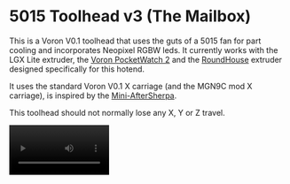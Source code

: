 # 5015 Toolhead v3 (The Mailbox)
This is a Voron V0.1 toolhead that uses the guts of a 5015 fan for part cooling and incorporates Neopixel RGBW leds. It currently works with the LGX Lite extruder, the [Voron PocketWatch 2](https://github.com/VoronDesign/Pocket-Watch) and the [RoundHouse](https://github.com/waytotheweb/voron/tree/main/general/RoundHouse) extruder designed specifically for this hotend.

It uses the standard Voron V0.1 X carriage (and the MGN9C mod X carriage), is inspired by the [Mini-AfterSherpa](https://github.com/KurioHonoo/Mini-AfterSherpa).

This toolhead should not normally lose any X, Y or Z travel.

<video src='https://youtube.com/shorts/w3EvRzdQpQA' width=180/>
<video src='images/5015Toolhead.mp4' width=180/>

![mounted2](images/mounted2.jpg)
![v2](images/v2.png)
![airflow](images/airflow_v3.png)

## Printing:

- Use the Voron defaults and print in ABS or better
- The parts are orientated correctly in the STLs
- The cowl will have different variants for choice of probe, or no probe
- Choose the mount for the specific hotend to be used
- If using the [Voron Pocket-Watch 2](https://github.com/VoronDesign/Pocket-Watch) extruder, print the source STL's from the repository, but use the [Guts_p2_x1.stl ](STLs/Guts_p2_x1.stl) from this project instead. The Pocket-Watch is [inverted for this toolhead](images/PocketWatch2.jpg). (Note: The PTFE tube will likely pop out of the top of extruder when fully unloading filament as there is no room for the tube retainer)

## BOM:

- 4x M3x35mm SHCS/BHCS (2 for the hotend mount, 2 for the X carriage mount)
- 2x M3x20mm  SHCS/BHCS (for the extruder mount)
- 2(4)x Brass heat inserts (2 for cowl hotend mount, 2 optional for ADXL mount)
- 1x 5015 part cooling fan that you are happy to cut to pieces
- 1x 3010 hotend fan (24v recommended)
- 2x Neopixels and wiring (optional)

The cowl variants support a no probe setup, [SlideSwipe magnetic probe](https://github.com/chestwood96/SlideSwipe), [ZeroClick probe](https://github.com/zruncho3d/ZeroClick), [(Un)Klicky Probe](https://github.com/jlas1/Klicky-Probe) and a MiniSlideSwipe using the SlideSwipe mechanism

## Supported Hotends:

- Revo Voron
- Dragon SF/HF
- DragonFly
- Rapido HF

## Fans:

I am using these fans:

- 24v Blower 5015: [Mellow (Pengda)](https://www.aliexpress.com/item/32844339310.html)
- 24v Axial 3010: [Gdstime](https://www.aliexpress.com/item/1005002857100082.html)

## Heatsink Thermistor:

Each cowl includes a hole at the top to insert a thermistor. With this in place, klipper can track the temperature of the heatsink to watch for heat creep from the heatbreak. You can have klipper abort and shutdown before your whole toolhead melts! You only need a simple klipper entry for the appropriate pin on your MCU, e.g.:

```
[temperature_sensor Heatsink]
sensor_type: Generic 3950
sensor_pin: expander:PA5
max_temp: 85
```

Klipper will shutdown if the top of the heatsink hits 85C. You can use thermal paste to help keep a bulb thermistor in contact with the heatsink and lay the wires through the provided groove, then fitted the extruder on top to hold it in place.

## Assembly:

![startparts](images/startparts.jpg)

Place brass inserts into the cowl for mounting the hotend and the adxl mount if using this.

Remove the fan duct supports carefully. Check that none of the removed plastic has fallen into the ducts:

![cowlsupports](images/cowlsupports.jpg)
![supports](images/supports.png)

The 3010 hotend fan is meant to be press fit. If it's too tight, sand or file the opening but don't force it in otherwise it can deform and the blades will hit the casing. If it's too lose or rattles, use M3 screws to secure it through the top two holes into the cowl. Routing of the fans cables are through the channel provided:

![hotendfan](images/hotendfan.png)
![hotendfanfit](images/hotendfanfit.jpg)

You need to remove most of the outer shell of the 5015 fan. Before doing so, please connect the fan to your MCU/toolhead board and ensure that it responds to pmw from klipper.

You need to split the 5015 fan casing in half by poking the tabs on the fan. Once done, take the half with the fan attached and carefully trim off the casing up to the fins. I use side cutters, but a craft knife should work. If more breaks off it shouldn't be a problem. What you want to be left with is a ~35mm circle of casing that matches the diameter of the actual fan. Be very careful not to cut the fan wires, or to manipulate the wires too much as they can easily break from their solder patches (a dab of hot glue helps):

![fancut](images/fancut.jpg)

Using VHB tape, cut to fit the back of the fan. You might want to remove any stickers on the back of the fan casing to ensure a good bond:

![fantape](images/fantape.jpg)

Affix the fan to the fan cap by threading the wires through the hole and centre the fan into the middle of the fan cap. It does not need to be 100% central, but the closer the better it will look:

![fancap](images/fancap.jpg)

Fit the fan cap onto the cowl and ensure that it sits well without rubbing on the cowl:

![fanmount](images/fanmount.jpg)

The fan cover is a light friction fit and is held in place by the extruder mount:

![fanfit](images/fanfit.jpg)

If you are going to use Neopixels, remove the two tabs at the inner base of the cowl to expose the Neopixel holes:

![rgbwtabs](images/rgbwtabs.jpg)

Route the Neopixel cable through the provided groove and align with the hole:

![rgbwcable](images/rgbwcable.jpg)

Place the Neopixel diffuser/holder over the top of the Neopixel with the longer sides facing down and the front:

![rgbwdiffuser](images/rgbwdiffuser.jpg)

Push the diffuser/holder into the whole being careful not to dislodge the Neopixel being careful not to leave the cables pinched:

![rgbwfit](images/rgbwfit.jpg)

Affix your chosen hotend mount to your hotend. This must be done before mounting to the X carriage as the screws to the hotend will no longer be accessible:

![hotendparts](images/hotendparts.jpg)
![hotendmount](images/hotendmount.jpg)

Affix the extruder mount to the bottom of the extruder:

![extrudermount](images/extrudermount.jpg)

Mount the extruder on top of the hotend onto the cowl using 2 M3x20 screws to check the assembly:

![toolheadfit](images/toolheadfit.jpg)

You can now route your cables and secure them to the cable-tie mounts provided. The following is a complete installation with the [RoundHouse](https://github.com/waytotheweb/voron/tree/main/general/RoundHouse) extruder and a custom hotend:

![completefront](images/completefront.jpg)

Neopixel cable routing can be seen on these two images:

![completeback](images/completeback.jpg)
![completeside](images/completeside.jpg)

Offer up the cowl and extruder assembly to the hotend mount and secure using 2 M3x35mm screws. Be careful not to catch any wires between the surfaces and that when the toolhead moves the X and Y axis endstops are triggered. Also check that the X axis can move completely to the left:

![mounted3](images/mounted3.jpg)

Zip-tie the wires at the back of the assembly.

Plugin, test the fans and redo your X offset as it will have changed slightly.

## Neopixels:

Make sure the cables interconnecting the two Neopixels is long enough to loop up both sides of the cowl and above the extruder mount at the rear:
![rgbwwiring](images/rgbwwiring.jpg)

For creating the actual wiring, refer to page 46 of the [StealthBurner manual](https://github.com/VoronDesign/Voron-Stealthburner/blob/main/Manual/Assembly_Manual_SB.pdf)

To configure the Neopixels in Klipper, I'd suggest using the [StealthBurner config file](https://github.com/VoronDesign/Voron-Stealthburner/blob/main/Firmware/stealthburner_leds.cfg) and change the following to assign the two Neopixels a wider range of colour options:

```
variable_logo_idx:              "1,2"
variable_nozzle_idx:            "3" # not used
```

## v1 Changelog:

- 2022-06-03 WIP release
- 2022-06-04 Added support for the Voron PocketWatch 2 extruder
- 2022-06-05 Added cable exit hole in Klicky cowl
- 2022-06-05 Added cable ducts to all cowls
- 2022-06-05 Moved zip-ties from cowls to hotend mounts
- 2022-06-07 Added Neopixel support
- 2022-06-08 Updated all STLs, images and docs
- 2022-06-11 Updated the assembly instructions
- 2022-06-13 Fixed the Revo Voron mount
- 2022-06-13 Added Rapido HF mount with no loss in Z
- 2022-07-03 Added ZeroClick support

## New version 2:

- Moved to Fusion 360
- Increased and improved airflow
- Improved heat warping protection around RGBW ducts
- Improved cable routing
- Improved RapidoHF support
- Improved hotend fan push fit
- Improved RGBW logo lighting
- Improved RGBW installation and wiring instructions
- 2 screw X carriage support (3rd screw was unnecessary)

## v2 Changelog:

- 2022-07-30 Version 2 release
- 2022-07-30 RoundHouse extruder release

## New version 3:

- Improved easy mounting using front screws
- Improved size with an reclaimed 1mm on the Y axis (it all counts!)
- Improved cable routing
- Improved RapidoHF support
- Improved fan cover
- Improved airflow using CFD for the part cooling ducts
- Improved RGBW install and routing
- New MiniSlideSwipe probe (for use with SlideSwipe)
- Improved ZeroClick support
- Improved heatbreak temperature sensor routing
- Improved built-in supports

## v3 Changelog:

- 2022-08-15 Version 3 release

